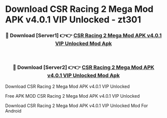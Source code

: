 # Download CSR Racing 2 Mega Mod APK v4.0.1 VIP Unlocked - zt301



<div align="center">
<h3>🔴 Download [Server1] 👉👉 <a href="https://momento.my/?title=CSR_Racing_2_Mega_Mod_APK_v4.0.1_VIP_Unlocked">CSR Racing 2 Mega Mod APK v4.0.1 VIP Unlocked Mod Apk</a></h3><br>

<h3>🔴 Download [Server2] 👉👉 <a href="https://momento.my/?title=CSR_Racing_2_Mega_Mod_APK_v4.0.1_VIP_Unlocked">CSR Racing 2 Mega Mod APK v4.0.1 VIP Unlocked Mod Apk</a></h3>
</div>



Download CSR Racing 2 Mega Mod APK v4.0.1 VIP Unlocked 

Free APK MOD CSR Racing 2 Mega Mod APK v4.0.1 VIP Unlocked 

Download CSR Racing 2 Mega Mod APK v4.0.1 VIP Unlocked Mod For Android
